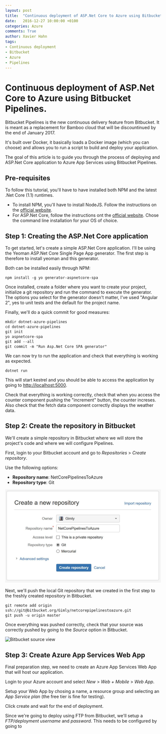 ```yaml
---
layout: post
title:  "Continuous deployment of ASP.Net Core to Azure using Bitbucket Pipelines."
date:   2016-12-27 10:00:00 +0100
categories: Azure
comments: True
author: Xavier Hahn
tags:
- Continuous deployment
- Bitbucket
- Azure
- Pipelines
---
```

Continuous deployment of ASP.Net Core to Azure using Bitbucket Pipelines.
====================================
Bitbucket Pipelines is the new continuous delivery feature from Bitbucket.
It is meant as a replacement for Bamboo cloud that will be discountinued by
the end of January 2017.

It's built over Docker, it basically loads a Docker image (which you can choose) and allows you to
run a script to build and deploy your application.

The goal of this article is to guide you through the process of deploying and
ASP.Net Core application to Azure App Services using Bitbucket Pipelines.

Pre-requisites
--------------
To follow this tutorial, you'll have to have installed both NPM and the latest .Net Core (1.1) runtimes.

* To install NPM, you'll have to install NodeJS. Follow the instructions on the [official website](https://nodejs.org/en/).
* For ASP.Net Core, follow the instructions ont the [official website](https://www.microsoft.com/net/core#windowsvs2015). Chose the 
  command line installation for your OS of choice. 

Step 1: Creating the ASP.Net Core application
---------------------------------------------
To get started, let's create a simple ASP.Net Core application. I'll be using the 
Yeoman ASP.Net Core Single Page App generator. The first step is therefore to install
yeoman and this generator.

Both can be installed easily through NPM:

```
npm install -g yo generator-aspnetcore-spa
```

Once installed, create a folder where you want to create your project, initialize a git repository 
and run the command to execute the generator. The options you select for the generator doesn't matter,
I've used "Angular 2", yes to unit tests and the default for the project name.

Finally, we'll do a quick commit for good measures:

```
mkdir dotnet-azure-pipelines
cd dotnet-azure-pipelines
git init
yo aspnetcore-spa
git add --all
git commit -m "Run Asp.Net Core SPA generator"
```

We can now try to run the application and check that everything is working as expected.

```
dotnet run
```

This will start kestrel and you should be able to access the application by going to 
<http://localhost:5000>.

Check that everything is working correctly, check that when you access the counter component
pushing the "increment" button, the counter increses. Also check that the fetch data component correctly
displays the weather data.

Step 2: Create the repository in Bitbucket
------------------------------------------
We'll create a simple repository in Bitbucket where we will store the project's code and where we will configure
Pipelines.

First, login to your Bitbucket account and go to *Repositories* > *Create repository*.

Use the following options:

- **Repository name**: NetCorePipelinesToAzure
- **Repository type**: Git

![Create repository](/images/2016-12-27-bitbucket-pipelines-deploy-azure/CreateNewRepository.jpg)

Next, we'll push the local Git repository that we created in the first step to the freshly created repository in Bitbucket.

```
git remote add origin ssh://git@bitbucket.org/Gimly/netcorepipelinestoazure.git
git push -u origin master
```

Once everything was pushed correctly, check that your source was correctly pushed by going to the *Source* option in Bitbucket.

![Bitbucket source view]("/images/2016-12-27-bitbucket-pipelines-deploy-azure/BitbucketSourceView.jpg")

Step 3: Create Azure App Services Web App
-----------------------------------------
Final preparation step, we need to create an Azure App Services Web App that will host our application.

Login to your Azure account and select *New* > *Web + Mobile* > *Web App*.

Setup your Web App by chosing a name, a resource group and selecting an *App Service plan* (the free tier is fine for testing).

Click create and wait for the end of deployment.

Since we're going to deploy using FTP from Bitbucket, we'll setup a *FTP/deployment username* and *password*. This needs to be
configured by going to 
